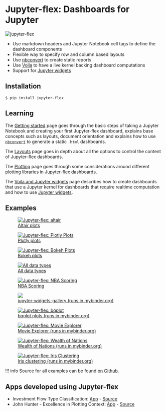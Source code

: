 # Jupyter-flex: Dashboards for Jupyter

<img src="/assets/img/logo.png" alt="jupyter-flex">

- Use markdown headers and Jupyter Notebook cell tags to define the dashboard components
- Flexible way to specify row and column based layouts
- Use [nbconvert](https://nbconvert.readthedocs.io/en/latest/) to create static reports
- Use [Voila](https://github.com/voila-dashboards/voila) to have a live kernel backing dashboard computations
- Support for [Jupyter widgets](https://ipywidgets.readthedocs.io/en/latest/)

## Installation

```shell title="Terminal"
$ pip install jupyter-flex
```

## Learning

The [Getting started](/getting-started) page goes through the basic steps of
taking a Jupyter Notebook and creating your first Jupyter-flex dashboard,
explains base concepts such as layouts, document orientation and
explains how to use [`nbconvert`](https://nbconvert.readthedocs.io/en/latest/)
to generate a static `.html` dashboards.

The [Layouts](/layouts) page goes in depth about all the options to control the
content of Jupyter-flex dashboards.

The [Plotting](/plotting) page goes through some considerations around different
plotting libraries in Jupyter-flex dashboards.

The [Voila and Jupyter widgets](/voila-widgets/) page describes how to create
dashboards that use a Jupyter kernel for dashboards that require
realtime computation and how to use [Jupyter widgets](https://ipywidgets.readthedocs.io/).

## Examples

<div class="image-grid">
  <a class="image-card" href="/examples/altair.html">
    <figure>
      <img src="/assets/img/screenshots/jupyter_flex.tests.test_examples/plots_altair-reference.png" alt="Jupyter-flex: altair">
      <figcaption>Altair plots</figcaption>
    </figure>
  </a>

  <a class="image-card" href="/examples/plotly.html">
    <figure>
      <img src="/assets/img/screenshots/jupyter_flex.tests.test_examples/plots_plotly-reference.png" alt="Jupyter-flex: Plotly Plots">
      <figcaption>Plotly plots</figcaption>
    </figure>
  </a>

  <a class="image-card" href="/examples/bokeh.html">
    <figure>
      <img src="/assets/img/screenshots/jupyter_flex.tests.test_examples/plots_bokeh-reference.png" alt="Jupyter-flex: Bokeh Plots">
      <figcaption>Bokeh plots</figcaption>
    </figure>
  </a>

  <a class="image-card" href="/examples/data-types.html">
    <figure>
      <img src="/assets/img/screenshots/jupyter_flex.tests.test_examples/apps_data-types-reference.png" alt="All data types">
      <figcaption>All data types</figcaption>
    </figure>
  </a>

  <a class="image-card" href="/examples/nba-scoring.html">
    <figure>
      <img src="/assets/img/screenshots/jupyter_flex.tests.test_examples/apps_nba-scoring-reference.png" alt="Jupyter-flex: NBA Scoring">
      <figcaption>NBA Scoring</figcaption>
    </figure>
  </a>

  <a class="image-card" href="https://mybinder.org/v2/gh/danielfrg/jupyter-flex/0.9.0?urlpath=%2Fvoila%2Frender%2Fexamples%2Fwidgets%2Fwidgets-gallery.ipynb">
    <figure>
      <img src="/assets/img/screenshots/jupyter_flex.tests.test_examples/widgets_widgets-gallery-reference.png">
      <figcaption>jupyter-widgets-gallery (runs in mybinder.org)</figcaption>
    </figure>
  </a>

  <a class="image-card" href="https://mybinder.org/v2/gh/danielfrg/jupyter-flex/0.9.0?urlpath=%2Fvoila%2Frender%2Fexamples%2Fplots%2Fbqplot.ipynb">
    <figure>
      <img src="/assets/img/screenshots/jupyter_flex.tests.test_examples/plots_bqplot-reference.png" alt="Jupyter-flex: bqplot">
      <figcaption>bqplot plots (runs in mybinder.org)</figcaption>
    </figure>
  </a>

  <a class="image-card" href="https://mybinder.org/v2/gh/danielfrg/jupyter-flex/0.9.0?urlpath=%2Fvoila%2Frender%2Fexamples%2Fmovie-explorer.ipynb">
    <figure>
      <img src="/assets/img/screenshots/jupyter_flex.tests.test_examples/apps_movie-explorer-reference.png" alt="Jupyter-flex: Movie Explorer">
      <figcaption>Movie Explorer (runs in mybinder.org)</figcaption>
    </figure>
  </a>

  <a class="image-card" href="https://mybinder.org/v2/gh/danielfrg/jupyter-flex/0.9.0?urlpath=%2Fvoila%2Frender%2Fexamples%2Fwealth-of-nations.ipynb">
    <figure>
      <img src="/assets/img/screenshots/jupyter_flex.tests.test_examples/apps_wealth-of-nations-reference.png" alt="Jupyter-flex: Wealth of Nations">
      <figcaption>Wealth of Nations (runs in mybinder.org)</figcaption>
    </figure>
  </a>

  <a class="image-card" href="https://mybinder.org/v2/gh/danielfrg/jupyter-flex/0.9.0?urlpath=%2Fvoila%2Frender%2Fexamples%2Fwealth-of-nations.ipynb">
    <figure>
      <img src="/assets/img/screenshots/jupyter_flex.tests.test_examples/apps_iris-clustering-reference.png" alt="Jupyter-flex: Iris Clustering">
      <figcaption>Iris clustering (runs in mybinder.org)</figcaption>
    </figure>
  </a>
</div>

!!! info
    Source for all examples can be found [on Github](https://github.com/danielfrg/jupyter-flex/tree/master/examples).

## Apps developed using Jupyter-flex

- Investment Flow Type Classification: [App](https://flow-classification.herokuapp.com/) - [Source](https://github.com/unkletam/Investment_Flow_Type_Classification)
- John Hunter - Excellence in Plotting Context: [App](https://mybinder.org/v2/gh/sbonaretti/Hunter_viz_2020/master?urlpath=%2Fvoila%2Frender%2Fopen_literature_flex.ipynb) - [Source](https://github.com/sbonaretti/Hunter_viz_2020)
